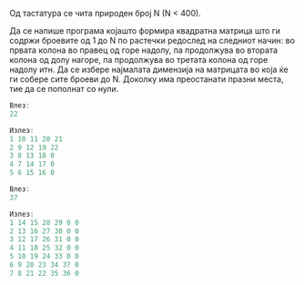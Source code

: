 Од тастатура се чита природен број N (N < 400).

Да се напише програма којашто формира квадратна матрица што ги содржи броевите од 1 до N по растечки редослед на
следниот начин: во првата колона во правец од горе надолу, па продолжува во втората колона од долу нагоре, па продолжува
во третата колона од горе надолу итн. Да се избере најмалата димензија на матрицата во која ќе ги собере сите броеви до
N.
Доколку има преостанати празни места, тие да се пополнат со нули.

```C++
Влез:
22

Излез:
1 10 11 20 21
2 9 12 19 22
3 8 13 18 0
4 7 14 17 0
5 6 15 16 0
```

```C++
Влез:
37

Излез:
1 14 15 28 29 0 0
2 13 16 27 30 0 0
3 12 17 26 31 0 0
4 11 18 25 32 0 0
5 10 19 24 33 0 0
6 9 20 23 34 37 0
7 8 21 22 35 36 0
```
